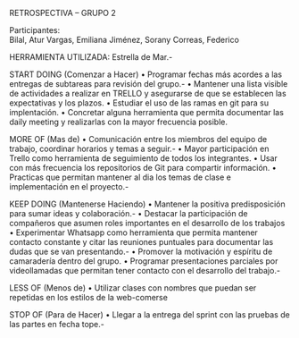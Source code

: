﻿RETROSPECTIVA – GRUPO 2 

Participantes:  
Bilal, Atur
Vargas, Emiliana
Jiménez, Sorany
Correas, Federico 

HERRAMIENTA UTILIZADA:
Estrella de Mar.-

START DOING (Comenzar a Hacer)
•	Programar fechas más acordes a las entregas de subtareas para revisión del grupo.-
•	Mantener una lista visible de actividades a realizar en TRELLO y asegurarse de que se establecen las expectativas y los plazos.
•	Estudiar el uso de las ramas en git para su implentación.
•	Concretar alguna herramienta que permita documentar las daily meeting y realizarlas con la mayor frecuencia posible.

MORE OF (Mas de)
•	Comunicación entre los miembros del equipo de trabajo, coordinar horarios y temas a seguir.-
•	Mayor participación en Trello como herramienta de seguimiento de todos los integrantes.
•	Usar con más frecuencia los repositorios de Git para compartir información.
•	Practicas que permitan mantener al dia los temas de clase e implementación en el proyecto.-

KEEP DOING (Mantenerse Haciendo)
•	Mantener la positiva predisposición para sumar ideas y colaboración.-
•	Destacar la participación de compañeros que asumen roles importantes en el desarrollo de los trabajos
•	Experimentar Whatsapp como herramienta que permita mantener contacto constante y citar las reuniones puntuales para documentar las dudas que se van presentando.-
•	Promover la motivación y espíritu de camaradería dentro del grupo.
•	Programar presentaciones parciales por videollamadas que permitan tener contacto con el desarrollo del trabajo.-

LESS OF (Menos de)
•	Utilizar clases con nombres que puedan ser repetidas en los estilos de la web-comerse

STOP OF (Para de Hacer)
•	Llegar a la entrega del sprint con las pruebas de las partes en fecha tope.-







